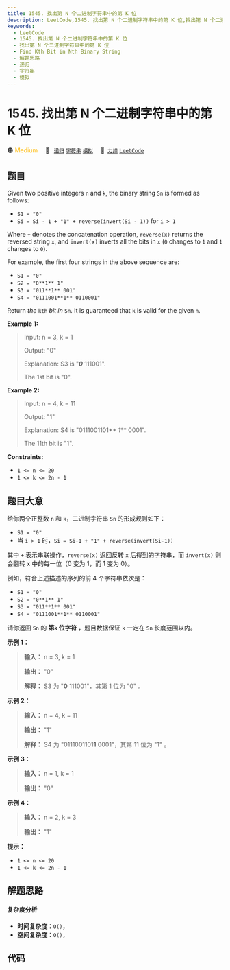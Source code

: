 ```yaml
---
title: 1545. 找出第 N 个二进制字符串中的第 K 位
description: LeetCode,1545. 找出第 N 个二进制字符串中的第 K 位,找出第 N 个二进制字符串中的第 K 位,Find Kth Bit in Nth Binary String,解题思路,递归,字符串,模拟
keywords:
  - LeetCode
  - 1545. 找出第 N 个二进制字符串中的第 K 位
  - 找出第 N 个二进制字符串中的第 K 位
  - Find Kth Bit in Nth Binary String
  - 解题思路
  - 递归
  - 字符串
  - 模拟
---
```


# 1545. 找出第 N 个二进制字符串中的第 K 位

🟠 <font color=#ffb800>Medium</font>&emsp; 🔖&ensp; [`递归`](/tag/recursion.md) [`字符串`](/tag/string.md) [`模拟`](/tag/simulation.md)&emsp; 🔗&ensp;[`力扣`](https://leetcode.cn/problems/find-kth-bit-in-nth-binary-string) [`LeetCode`](https://leetcode.com/problems/find-kth-bit-in-nth-binary-string)

## 题目

Given two positive integers `n` and `k`, the binary string `Sn` is formed as
follows:

  * `S1 = "0"`
  * `Si = Si - 1 + "1" + reverse(invert(Si - 1))` for `i > 1`

Where `+` denotes the concatenation operation, `reverse(x)` returns the
reversed string `x`, and `invert(x)` inverts all the bits in `x` (`0` changes
to `1` and `1` changes to `0`).

For example, the first four strings in the above sequence are:

  * `S1 = "0"`
  * `S2 = "0**1** 1"`
  * `S3 = "011**1** 001"`
  * `S4 = "0111001**1** 0110001"`

Return _the_ `kth` _bit_ _in_ `Sn`. It is guaranteed that `k` is valid for the
given `n`.



**Example 1:**

> Input: n = 3, k = 1
> 
> Output: "0"
> 
> Explanation: S3 is "**_0_** 111001".
> 
> The 1st bit is "0".

**Example 2:**

> Input: n = 4, k = 11
> 
> Output: "1"
> 
> Explanation: S4 is "0111001101** _1_** 0001".
> 
> The 11th bit is "1".

**Constraints:**

  * `1 <= n <= 20`
  * `1 <= k <= 2n - 1`


## 题目大意

给你两个正整数 `n` 和 `k`，二进制字符串 `Sn` 的形成规则如下：

  * `S1 = "0"`
  * 当 `i > 1` 时，`Si = Si-1 + "1" + reverse(invert(Si-1))`

其中 `+` 表示串联操作，`reverse(x)` 返回反转 `x` 后得到的字符串，而 `invert(x)` 则会翻转 x 中的每一位（0 变为
1，而 1 变为 0）。

例如，符合上述描述的序列的前 4 个字符串依次是：

  * `S1 = "0"`
  * `S2 = "0**1** 1"`
  * `S3 = "011**1** 001"`
  * `S4 = "0111001**1** 0110001"`

请你返回 `Sn` 的 **第`k` 位字符** ，题目数据保证 `k` 一定在 `Sn` 长度范围以内。

**示例 1：**

> 
> 
> 
> 
> 
> **输入：** n = 3, k = 1
> 
> **输出：** "0"
> 
> **解释：** S3 为 "**0** 111001"，其第 1 位为 "0" 。
> 
> 

**示例 2：**

> 
> 
> 
> 
> 
> **输入：** n = 4, k = 11
> 
> **输出：** "1"
> 
> **解释：** S4 为 "0111001101**1** 0001"，其第 11 位为 "1" 。
> 
> 

**示例 3：**

> 
> 
> 
> 
> 
> **输入：** n = 1, k = 1
> 
> **输出：** "0"
> 
> 

**示例 4：**

> 
> 
> 
> 
> 
> **输入：** n = 2, k = 3
> 
> **输出：** "1"
> 
> 

**提示：**

  * `1 <= n <= 20`
  * `1 <= k <= 2n - 1`


## 解题思路

#### 复杂度分析

- **时间复杂度**：`O()`，
- **空间复杂度**：`O()`，

## 代码

```javascript

```